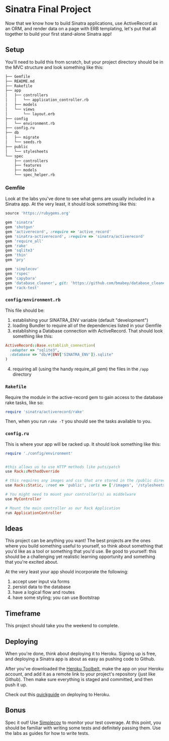 # Sinatra Final Project

Now that we know how to build Sinatra applications, use ActiveRecord as an ORM, and render data on a page with ERB templating, let's put that all together to build your first stand-alone Sinatra app!

## Setup

You'll need to build this from scratch, but your project directory should be in the MVC structure and look something like this:

```bash
├── Gemfile
├── README.md
├── Rakefile
├── app
│   ├── controllers
│   │   └── application_controller.rb
│   ├── models
│   └── views
│       └── layout.erb
├── config
│   └── environment.rb
├── config.ru
├── db
│   ├── migrate
│   └── seeds.rb
├── public
│   └── stylesheets
└── spec
    ├── controllers
    ├── features
    ├── models
    └── spec_helper.rb
```

### Gemfile

Look at the labs you've done to see what gems are usually included in a Sinatra app. At the very least, it should look something like this:

```ruby
source 'https://rubygems.org'

gem 'sinatra'
gem 'shotgun'
gem 'activerecord', :require => 'active_record'
gem 'sinatra-activerecord', :require => 'sinatra/activerecord'
gem 'require_all'
gem 'rake'
gem 'sqlite3'
gem 'thin'
gem 'pry'

gem 'simplecov'
gem 'rspec'
gem 'capybara'
gem 'database_cleaner', git: 'https://github.com/bmabey/database_cleaner.git'
gem 'rack-test'
```

### `config/environment.rb`

This file should be:

1. establishing your SINATRA_ENV variable (default "development")
2. loading Bundler to require all of the dependencies listed in your Gemfile
3. establishing a Database connection with ActiveRecord. That should look something like this:

```ruby
ActiveRecord::Base.establish_connection(
  :adapter => "sqlite3",
  :database => "db/#{ENV['SINATRA_ENV']}.sqlite"
)
```

4. requiring all (using the handy require_all gem) the files in the `/app` directory


### `Rakefile`

Require the module in the active-record gem to gain access to the database rake tasks, like so:

```ruby
require 'sinatra/activerecord/rake'
```

Then, when you run `rake -T` you should see the tasks available to you.

### `config.ru`

This is where your app will be racked up. It should look something like this:

```ruby
require './config/environment'


#this allows us to use HTTP methods like puts/patch
use Rack::MethodOverride

# this requires any images and css that are stored in the /public directory
use Rack::Static, :root => 'public', :urls => ['/images', '/stylesheets']

# You might need to mount your controller(s) as middelware
use MyController

# Mount the main controller as our Rack Application
run ApplicationController
```

## Ideas 

This project can be anything you want! The best projects are the ones where you build something useful to yourself, so think about something that you'd like as a tool or something that you'd use. Be good to yourself: this should be a challenging yet realistic learning opportunity and something that you're excited about.

At the very least your app should incorporate the following:

1. accept user input via forms
2. persist data to the database
3. have a logical flow and routes
4. have some styling; you can use Bootstrap

## Timeframe

This project should take you the weekend to complete.

## Deploying

When you're done, think about deploying it to Heroku. Signing up is free, and deploying a Sinatra app is about as easy as pushing code to Github. 

After you've downloaded the [Heroku Toolbelt](https://toolbelt.heroku.com/), make the app on your Heroku account, and add it as a remote link to your project's repository (just like Github). Then make sure everything is staged and committed, and then push it up.

Check out this [quickguide](https://devcenter.heroku.com/articles/git) on deploying to Heroku.

## Bonus

Spec it out! Use [Simplecov](https://github.com/colszowka/simplecov) to monitor your test coverage. At this point, you should be familiar with writing some tests and definitely passing them. Use the labs as guides for how to write tests.
